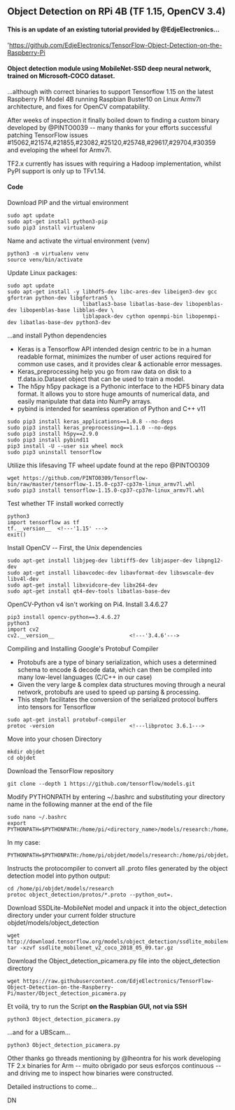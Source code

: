 ## Object Detection on RPi 4B (TF 1.15, OpenCV 3.4)

#### This is an update of an existing tutorial provided by @EdjeElectronics...
'https://github.com/EdjeElectronics/TensorFlow-Object-Detection-on-the-Raspberry-Pi

#### Object detection module using MobileNet-SSD deep neural network, trained on Microsoft-COCO dataset. 
...although with correct binaries to support Tensorflow 1.15 on the latest Raspberry Pi Model 4B running Raspbian Buster10 on Linux Armv7l architecture, and fixes for OpenCV compatability.  

After weeks of inspection it finally boiled down to finding a custom binary developed by @PINTO0039 
-- many thanks for your efforts  successful patching TensorFlow issues #15062,#21574,#21855,#23082,#25120,#25748,#29617,#29704,#30359 and eveloping the wheel for Armv7l.
 
TF2.x currently has issues with requiring a Hadoop implementation, whilst PyPI support is only up to TFv1.14.

#### Code
Download PIP and the virtual environment
```
sudo apt update
sudo apt-get install python3-pip
sudo pip3 install virtualenv 
```
Name and activate the virtual environment (venv)
```
python3 -m virtualenv venv 
source venv/bin/activate
```
 
Update Linux packages:
```
sudo apt update
sudo apt-get install -y libhdf5-dev libc-ares-dev libeigen3-dev gcc gfortran python-dev libgfortran5 \
                        libatlas3-base libatlas-base-dev libopenblas-dev libopenblas-base libblas-dev \
                        liblapack-dev cython openmpi-bin libopenmpi-dev libatlas-base-dev python3-dev
```
...and install Python dependencies
* Keras is a Tensorflow API intended design centric to be in a human readable format, minimizes the number of user actions required for common use cases, and it provides clear & actionable error messages.
* Keras_preprocessing help you go from raw data on disk to a tf.data.io.Dataset object that can be used to train a model.
* The h5py h5py package is a Pythonic interface to the HDF5 binary data format. It allows you to store huge amounts of numerical data, and easily manipulate that data into NumPy arrays.
* pybind is intended for seamless operation of Python and C++ v11

```
sudo pip3 install keras_applications==1.0.8 --no-deps
sudo pip3 install keras_preprocessing==1.1.0 --no-deps
sudo pip3 install h5py==2.9.0
sudo pip3 install pybind11
pip3 install -U --user six wheel mock
sudo pip3 uninstall tensorflow
```
Utilize this lifesaving TF wheel update found at the repo @PINTO0309
```
wget https://github.com/PINTO0309/Tensorflow-bin/raw/master/tensorflow-1.15.0-cp37-cp37m-linux_armv7l.whl
sudo pip3 install tensorflow-1.15.0-cp37-cp37m-linux_armv7l.whl
```

Test whether TF install worked correctly
```
python3
import tensorflow as tf
tf.__version__  <!---'1.15' --->
exit()
```

Install OpenCV
-- First, the Unix dependencies
```
sudo apt-get install libjpeg-dev libtiff5-dev libjasper-dev libpng12-dev
sudo apt-get install libavcodec-dev libavformat-dev libswscale-dev libv4l-dev
sudo apt-get install libxvidcore-dev libx264-dev
sudo apt-get install qt4-dev-tools libatlas-base-dev
```
OpenCV-Python v4 isn't working on Pi4. Install 3.4.6.27
```
pip3 install opencv-python==3.4.6.27
python3
import cv2
cv2.__version__                        <!---'3.4.6'--->
```
Compiling and Installing Google's Protobuf Compiler

* Protobufs are a type of binary serialization, which uses a determined schema to encode & decode data, which can then be compiled into many low-level languages (C/C++ in our case) 
* Given the very large & complex data structures moving through a neural network, protobufs are used to speed up parsing & processing. 
* This steph facilitates the conversion of the serialized protocol buffers into tensors for Tensorflow
```
sudo apt-get install protobuf-compiler
protoc -version                        <!---libprotoc 3.6.1--->
```
Move into your chosen Directory
```
mkdir objdet
cd objdet
```
Download the TensorFlow repository
```
git clone --depth 1 https://github.com/tensorflow/models.git
```
Modify PYTHONPATH by entering ~/.bashrc and substituting your directory name in the following manner at the end of the file
```
sudo nano ~/.bashrc
export PYTHONPATH=$PYTHONPATH:/home/pi/<directory_name>/models/research:/home/pi/<directory_name>/models/research/slim
```
In my case:
```
PYTHONPATH=$PYTHONPATH:/home/pi/objdet/models/research:/home/pi/objdet/models/research/slim
```
Instructs the protocompiler to convert all .proto files generated by the object detection model into python output:
```
cd /home/pi/objdet/models/research
protoc object_detection/protos/*.proto --python_out=.
```
Download SSDLite-MobileNet model and unpack it into the object_detection directory under your current folder structure objdet/models/object_detection
```
wget http://download.tensorflow.org/models/object_detection/ssdlite_mobilenet_v2_coco_2018_05_09.tar.gz
tar -xzvf ssdlite_mobilenet_v2_coco_2018_05_09.tar.gz
```
Download the Object_detection_picamera.py file into the object_detection directory
```
wget https://raw.githubusercontent.com/EdjeElectronics/TensorFlow-Object-Detection-on-the-Raspberry-Pi/master/Object_detection_picamera.py
```
Et voilá, try to run the Script **on the Raspbian GUI, not via SSH**
```
python3 Object_detection_picamera.py 
```
...and for a UBScam...

```
python3 Object_detection_picamera.py 
```

Other thanks go threads mentioning by @lheontra for his work developing TF 2.x binaries for Arm -- muito obrigado por seus esforços continuous -- and driving me to inspect how binaries were constructed. 

Detailed instructions to come...

DN
